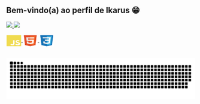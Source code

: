## Bem-vindo(a) ao perfil de Ikarus 😁

 <div>
  <a href="https://github.com/IkarusYuuki">
  <img height="180em" src="https://github-readme-stats.vercel.app/api?username=IkarusYuuki&show_icons=true&theme=algolia&include_all_commits=true&count_private=true"/>
  <img height="180em" src="https://github-readme-stats.vercel.app/api/top-langs/?username=IkarusYuuki&layout=compact&langs_count=6&theme=algolia"/>
</div>
<div style="display: inline_block"><br>
  <img align="center" alt="Js" height="30" width="40" src="https://raw.githubusercontent.com/devicons/devicon/master/icons/javascript/javascript-plain.svg">
  <img align="center" alt="HTML" height="30" width="40" src="https://raw.githubusercontent.com/devicons/devicon/master/icons/html5/html5-original.svg">
  <img align="center" alt="CSS" height="30" width="40" src="https://raw.githubusercontent.com/devicons/devicon/master/icons/css3/css3-original.svg">
</div>
 
 <br>
 
  ![Snake animation](https://github.com/IkarusYuuki/IkarusYuuki/blob/output/github-contribution-grid-snake.svg)

</div>
